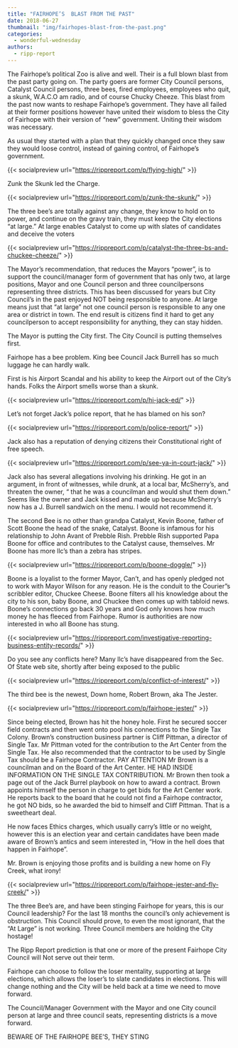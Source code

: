 ```yaml
---
title: "FAIRHOPE’S  BLAST FROM THE PAST"
date: 2018-06-27
thumbnail: "img/fairhopes-blast-from-the-past.png"
categories: 
  - wonderful-wednesday
authors: 
  - ripp-report
---
```


The Fairhope’s political Zoo is alive and well. Their is a full blown blast from the past party going on. The party goers are former City Council persons, Catalyst Council persons, three bees, fired employees, employees who quit, a skunk, W.A.C.O am radio, and of course Chucky Cheeze. This blast from the past now wants to reshape Fairhope’s government. They have all failed at their former positions however have united their wisdom to bless the City of Fairhope with their version of “new” government. Uniting their wisdom was necessary.

As usual they started with a plan that they quickly changed once they saw they would loose control, instead of gaining control, of Fairhope’s government.

{{< socialpreview url="https://rippreport.com/p/flying-high/" >}}

Zunk the Skunk led the Charge.

{{< socialpreview url="https://rippreport.com/p/zunk-the-skunk/" >}}

The three bee’s are totally against any change, they know to hold on to power, and continue on the gravy train, they must keep the City elections “at large.” At large enables Catalyst to come up with slates of candidates and deceive the voters

{{< socialpreview url="https://rippreport.com/p/catalyst-the-three-bs-and-chuckee-cheeze/" >}}

</div>
The Mayor’s recommendation, that reduces the Mayors “power”, is to support the council/manager form of government that has only two, at large positions, Mayor and one Council person and three councilpersons representing three districts. This has been discussed for years but City Council’s in the past enjoyed NOT being responsible to anyone. At large means just that “at large” not one council person is responsible to any one area or district in town. The end result is citizens find it hard to get any councilperson to accept responsibility for anything, they can stay hidden.

The Mayor is putting the City first. The City Council is putting themselves first.

Fairhope has a bee problem. King bee Council Jack Burrell has so much luggage he can hardly walk.

First is his Airport Scandal and his ability to keep the Airport out of the City’s hands. Folks the Airport smells worse than a skunk.

{{< socialpreview url="https://rippreport.com/p/hi-jack-ed/" >}}

Let’s not forget Jack’s police report, that he has blamed on his son?

{{< socialpreview url="https://rippreport.com/p/police-report/" >}}

Jack also has a reputation of denying citizens their Constitutional right of free speech.

{{< socialpreview url="https://rippreport.com/p/see-ya-in-court-jack/" >}}

Jack also has several allegations involving his drinking. He got in an argument, in front of witnesses, while drunk, at a local bar, McSherry’s, and threaten the owner, “ that he was a councilman and would shut them down.” Seems like the owner and Jack kissed and made up because McSherry’s now has a J. Burrell sandwich on the menu. I would not recommend it.

The second Bee is no other than grandpa Catalyst, Kevin Boone, father of Scott Boone the head of the snake, Catalyst. Boone is infamous for his relationship to John Avant of Prebble Rish. Prebble Rish supported Papa Boone for office and contributes to the Catalyst cause, themselves. Mr Boone has more llc’s than a zebra has stripes.

{{< socialpreview url="https://rippreport.com/p/boone-doggle/" >}}

Boone is a loyalist to the former Mayor, Can’t, and has openly pledged not to work with Mayor Wilson for any reason. He is the conduit to the Courier”s scribbler editor, Chuckee Cheese. Boone filters all his knowledge about the city to his son, baby Boone, and Chuckee then comes up with tabloid news. Boone’s connections go back 30 years and God only knows how much money he has fleeced from Fairhope. Rumor is authorities are now interested in who all Boone has stung.

{{< socialpreview url="https://rippreport.com/investigative-reporting-business-entity-records/" >}}

Do you see any conflicts here? Many llc’s have disappeared from the Sec. Of State web site, shortly after being exposed to the public

{{< socialpreview url="https://rippreport.com/p/conflict-of-interest/" >}}

The third bee is the newest, Down home, Robert Brown, aka The Jester.

{{< socialpreview url="https://rippreport.com/p/fairhope-jester/" >}}

Since being elected, Brown has hit the honey hole. First he secured soccer field contracts and then went onto pool his connections to the Single Tax Colony. Brown’s construction business partner is Cliff Pittman, a director of Single Tax. Mr Pittman voted for the contribution to the Art Center from the Single Tax. He also recommended that the contractor to be used by Single Tax should be a Fairhope Contractor. PAY ATTENTION Mr Brown is a councilman and on the Board of the Art Center. HE HAD INSIDE INFORMATION ON THE SINGLE TAX CONTRIBUTION. Mr Brown then took a page out of the Jack Burrel playbook on how to award a contract. Brown appoints himself the person in charge to get bids for the Art Center work. He reports back to the board that he could not find a Fairhope contractor, he got NO bids, so he awarded the bid to himself and Cliff Pittman. That is a sweetheart deal.

He now faces Ethics charges, which usually carry’s little or no weight, however this is an election year and certain candidates have been made aware of Brown’s antics and seem interested in, “How in the hell does that happen in Fairhope”.

Mr. Brown is enjoying those profits and is building a new home on Fly Creek, what irony!

{{< socialpreview url="https://rippreport.com/p/fairhope-jester-and-fly-creek/" >}}

The three Bee’s are, and have been stinging Fairhope for years, this is our Council leadership? For the last 18 months the council’s only achievement is obstruction. This Council should prove, to even the most ignorant, that the “At Large” is not working. Three Council members are holding the City hostage!

The Ripp Report prediction is that one or more of the present Fairhope City Council will Not serve out their term.

Fairhope can choose to follow the loser mentality, supporting at large elections, which allows the loser’s to slate candidates in elections. This will change nothing and the City will be held back at a time we need to move forward.

The Council/Manager Government with the Mayor and one City council person at large and three council seats, representing districts is a move forward.

BEWARE OF THE FAIRHOPE BEE’S, THEY STING
